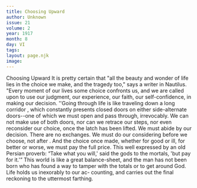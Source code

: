 ```yaml
---
title: Choosing Upward
author: Unknown
issue: 21
volume: 2
year: 1917
month: 8
day: VI
tags:
layout: page.njk
image:
---
```

Choosing Upward   It is pretty certain that "all the beauty and wonder of life lies in the choice we make, and the tragedy too," says a writer in Nautilus.   "Every moment of our lives some choice confronts us, and we are called upon to use our judgment, our experience, our faith, our self-confidence, in making our decision.   ''Going through life is like traveling down a long corridor , which constantly presents closed doors on either side-alternate doors--one of which we must open and pass through, irrevocably. We can not make use of both doors, nor can we retrace our steps, nor even reconsider our choice, once the latch has been lifted. We must abide by our decision. There are no exchanges. We must do our considering before we choose, not after . And the choice once made, whether for good or ill, for better or worse, we must pay the full price.   This well expressed by an old Persian proverb: “Take what you will,' said the gods to the mortals, 'but pay for it.'” This world is like a great balance-sheet, and the man has not been born who has found a way to tamper with the totals or to get around God. Life holds us inexorably to our ac- counting, and carries out the final reckoning to the uttermost farthing.      



